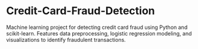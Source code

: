 # Credit-Card-Fraud-Detection
Machine learning project for detecting credit card fraud using Python and scikit-learn. Features data preprocessing, logistic regression modeling, and visualizations to identify fraudulent transactions.
